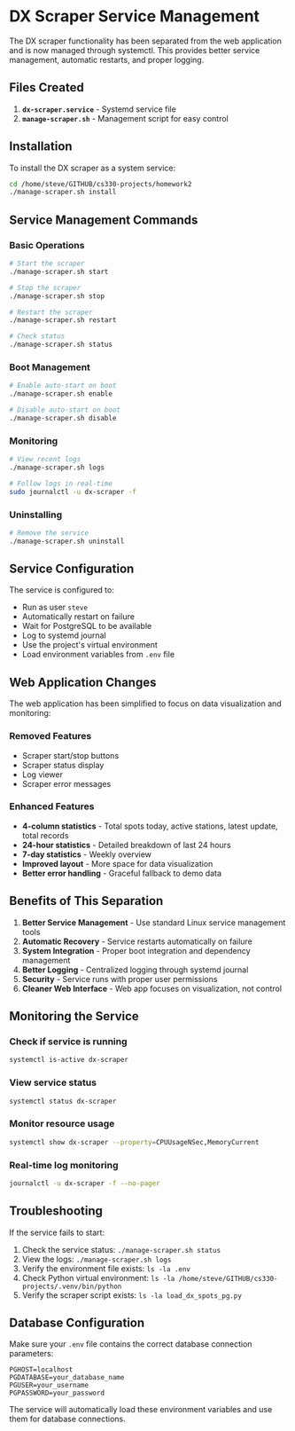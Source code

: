 # DX Scraper Service Management

The DX scraper functionality has been separated from the web application and is now managed through systemctl. This provides better service management, automatic restarts, and proper logging.

## Files Created

1. **`dx-scraper.service`** - Systemd service file
2. **`manage-scraper.sh`** - Management script for easy control

## Installation

To install the DX scraper as a system service:

```bash
cd /home/steve/GITHUB/cs330-projects/homework2
./manage-scraper.sh install
```

## Service Management Commands

### Basic Operations
```bash
# Start the scraper
./manage-scraper.sh start

# Stop the scraper
./manage-scraper.sh stop

# Restart the scraper
./manage-scraper.sh restart

# Check status
./manage-scraper.sh status
```

### Boot Management
```bash
# Enable auto-start on boot
./manage-scraper.sh enable

# Disable auto-start on boot
./manage-scraper.sh disable
```

### Monitoring
```bash
# View recent logs
./manage-scraper.sh logs

# Follow logs in real-time
sudo journalctl -u dx-scraper -f
```

### Uninstalling
```bash
# Remove the service
./manage-scraper.sh uninstall
```

## Service Configuration

The service is configured to:
- Run as user `steve`
- Automatically restart on failure
- Wait for PostgreSQL to be available
- Log to systemd journal
- Use the project's virtual environment
- Load environment variables from `.env` file

## Web Application Changes

The web application has been simplified to focus on data visualization and monitoring:

### Removed Features
- Scraper start/stop buttons
- Scraper status display
- Log viewer
- Scraper error messages

### Enhanced Features
- **4-column statistics** - Total spots today, active stations, latest update, total records
- **24-hour statistics** - Detailed breakdown of last 24 hours
- **7-day statistics** - Weekly overview
- **Improved layout** - More space for data visualization
- **Better error handling** - Graceful fallback to demo data

## Benefits of This Separation

1. **Better Service Management** - Use standard Linux service management tools
2. **Automatic Recovery** - Service restarts automatically on failure
3. **System Integration** - Proper boot integration and dependency management
4. **Better Logging** - Centralized logging through systemd journal
5. **Security** - Service runs with proper user permissions
6. **Cleaner Web Interface** - Web app focuses on visualization, not control

## Monitoring the Service

### Check if service is running
```bash
systemctl is-active dx-scraper
```

### View service status
```bash
systemctl status dx-scraper
```

### Monitor resource usage
```bash
systemctl show dx-scraper --property=CPUUsageNSec,MemoryCurrent
```

### Real-time log monitoring
```bash
journalctl -u dx-scraper -f --no-pager
```

## Troubleshooting

If the service fails to start:

1. Check the service status: `./manage-scraper.sh status`
2. View the logs: `./manage-scraper.sh logs`
3. Verify the environment file exists: `ls -la .env`
4. Check Python virtual environment: `ls -la /home/steve/GITHUB/cs330-projects/.venv/bin/python`
5. Verify the scraper script exists: `ls -la load_dx_spots_pg.py`

## Database Configuration

Make sure your `.env` file contains the correct database connection parameters:
```
PGHOST=localhost
PGDATABASE=your_database_name
PGUSER=your_username
PGPASSWORD=your_password
```

The service will automatically load these environment variables and use them for database connections.